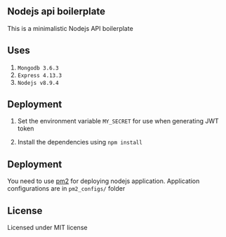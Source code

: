 ## Nodejs api boilerplate

This is a minimalistic Nodejs API boilerplate

## Uses

1. `Mongodb 3.6.3`
2. `Express 4.13.3`
3. `Nodejs v8.9.4`

## Deployment

1. Set the environment variable `MY_SECRET` for use when generating JWT token

2. Install the dependencies using `npm install`  

## Deployment

You need to use [pm2](http://pm2.keymetrics.io/) for deploying nodejs application. Application configurations are in `pm2_configs/` folder


## License

Licensed under MIT license
